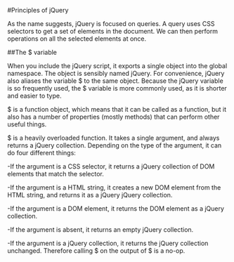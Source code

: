 
#Principles of jQuery

As the name suggests, jQuery is focused on queries. A query uses CSS selectors to get a set of elements in the document. We can then perform operations on all the selected elements at once.


##The $ variable

When you include the jQuery script, it exports a single object into the global namespace. The object is sensibly named jQuery. For convenience, jQuery also aliases the variable $ to the same object. Because the jQuery variable is so frequently used, the $ variable is more commonly used, as it is shorter and easier to type.

$ is a function object, which means that it can be called as a function, but it also has a number of properties (mostly methods) that can perform other useful things.

$ is a heavily overloaded function. It takes a single argument, and always returns a jQuery collection. Depending on the type of the argument, it can do four different things:

-If the argument is a CSS selector, it returns a jQuery collection of   DOM elements that match the selector.

-If the argument is a HTML string, it creates a new DOM element from the HTML string, and returns it as a jQuery jQuery collection.

-If the argument is a DOM element, it returns the DOM element as a jQuery collection.

-If the argument is absent, it returns an empty jQuery collection.

-If the argument is a jQuery collection, it returns the jQuery collection unchanged. Therefore calling $ on the output of $ is a no-op.


